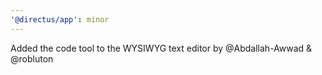 ```yaml
---
'@directus/app': minor
---
```


Added the code tool to the WYSIWYG text editor by @Abdallah-Awwad & @robluton
